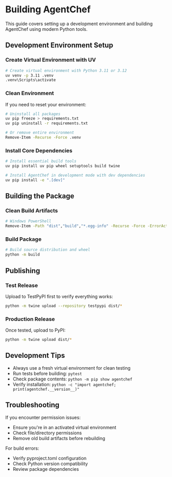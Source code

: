 # Building AgentChef

This guide covers setting up a development environment and building AgentChef using modern Python tools.

## Development Environment Setup

### Create Virtual Environment with UV

```bash
# Create virtual environment with Python 3.11 or 3.12
uv venv -p 3.11 .venv
.venv\Scripts\activate
```

### Clean Environment

If you need to reset your environment:

```bash
# Uninstall all packages
uv pip freeze > requirements.txt
uv pip uninstall -r requirements.txt

# Or remove entire environment
Remove-Item -Recurse -Force .venv
```

### Install Core Dependencies

```bash
# Install essential build tools
uv pip install uv pip wheel setuptools build twine

# Install AgentChef in development mode with dev dependencies
uv pip install -e ".[dev]"
```

## Building the Package

### Clean Build Artifacts

```bash
# Windows PowerShell
Remove-Item -Path "dist","build","*.egg-info" -Recurse -Force -ErrorAction SilentlyContinue
```

### Build Package

```bash
# Build source distribution and wheel
python -m build
```

## Publishing

### Test Release

Upload to TestPyPI first to verify everything works:

```bash
python -m twine upload --repository testpypi dist/*
```

### Production Release

Once tested, upload to PyPI:

```bash
python -m twine upload dist/*
```

## Development Tips

- Always use a fresh virtual environment for clean testing
- Run tests before building: `pytest`
- Check package contents: `python -m pip show agentchef`
- Verify installation: `python -c "import agentchef; print(agentchef.__version__)"`

## Troubleshooting

If you encounter permission issues:
- Ensure you're in an activated virtual environment
- Check file/directory permissions
- Remove old build artifacts before rebuilding

For build errors:
- Verify pyproject.toml configuration
- Check Python version compatibility
- Review package dependencies
